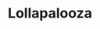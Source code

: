 ---
title: Lollapalooza
crosslinks:
- Coachella
- chicago
- chicagoEDM
- wayhome
- '2013'
- FosterThePeople
- osheaga
- HangoutFest
- Art
- OutsideLands
- RandomActsOfOralSex
- EdBangerRecords
- ok768
- videos
- festivals
---